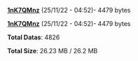 [**1nK7QMnz**](/data/1nK7QMnz.txt) (25/11/22 - 04:52)- 4479 bytes

[**1nK7QMnz**](/data/1nK7QMnz.txt) (25/11/22 - 04:52)- 4479 bytes

**Total Datas**: 4826

**Total Size**: 26.23 MB / 26.2 MB